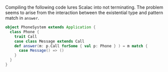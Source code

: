 Compiling the following code lures Scalac into not terminating. The problem seems to arise from the interaction between the existential type and pattern match in `answer`.

```scala
object PhoneSystem extends Application {
  class Phone {
    trait Call
    case class Message extends Call
    def answer(m: p.Call forSome { val p: Phone } ) = m match {
      case Message() => ()
    }
  }
}
```
